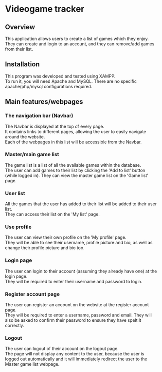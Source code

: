 # Videogame tracker

## Overview
This application allows users to create a list of games which they enjoy. They can create and login to an account, and they can remove/add games from their list.

## Installation 
This program was developed and tested using XAMPP.  
To run it, you will need Apache and MySQL. There are no specific apache/php/mysql configurations required.

## Main features/webpages

### The navigation bar (Navbar)
The Navbar is displayed at the top of every page.  
It contains links to different pages, allowing the user to easily navigate around the website.  
Each of the webpages in this list will be accessible from the Navbar.

### Master/main game list
The game list is a list of all the available games within the database.  
The user can add games to their list by clicking the 'Add to list' button (while logged in). They can view the master game list on the 'Game list' page.

### User list
All the games that the user has added to their list will be added to their user list.  
They can access their list on the 'My list' page.

### Use profile
The user can view their own profile on the 'My profile' page.  
They will be able to see their username, profile picture and bio, as well as change their profile picture and bio too.

### Login page
The user can login to their account (assuming they already have one) at the login page.  
They will be required to enter their username and password to login.

### Register account page
The user can register an account on the website at the register account page.  
They will be required to enter a username, password and email. They will also be asked to confirm their password to ensure they have spelt it correctly.

### Logout
The user can logout of their account on the logout page.  
The page will not display any content to the user, because the user is logged out automatically and it will immediately redirect the user to the Master game list webpage.
